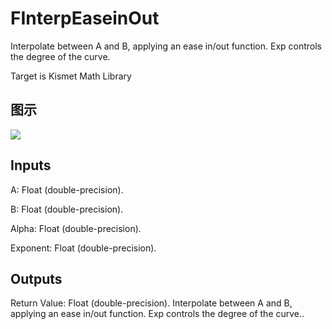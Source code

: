 # FInterpEaseinOut

Interpolate between A and B, applying an ease in/out function. Exp controls the degree of the curve.

Target is Kismet Math Library

## 图示

![]($-20221218-19494550.png)

## Inputs

A: Float (double-precision).

B: Float (double-precision).

Alpha: Float (double-precision).

Exponent: Float (double-precision).  

## Outputs

Return Value: Float (double-precision). Interpolate between A and B, applying an ease in/out function. Exp controls the degree of the curve..

